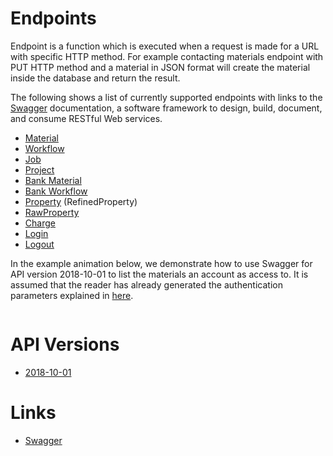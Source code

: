 # Endpoints

Endpoint is a function which is executed when a request is made for a URL with specific HTTP method. For example contacting materials endpoint with PUT HTTP method and a material in JSON format will create the material inside the database and return the result.

The following shows a list of currently supported endpoints with links to the [Swagger](#Links) documentation, a software framework to design, build, document, and consume RESTful Web services.

- [Material](/api/?url=https://platform.exabyte.io/api/2018-10-01/swagger.json/#!/Material/get_materials)
- [Workflow](/api/?url=https://platform.exabyte.io/api/2018-10-01/swagger.json/#!/Workflow/get_workflows)
- [Job](/api/?url=https://platform.exabyte.io/api/2018-10-01/swagger.json/#!/Job/get_jobs)
- [Project](/api/?url=https://platform.exabyte.io/api/2018-10-01/swagger.json/#!/Project/get_projects)
- [Bank Material](/api/?url=https://platform.exabyte.io/api/2018-10-01/swagger.json/#!/BankMaterial/get_bank_materials)
- [Bank Workflow](/api/?url=https://platform.exabyte.io/api/2018-10-01/swagger.json/#!/BankWorkflow/get_bank_workflows)
- [Property](/api/?url=https://platform.exabyte.io/api/2018-10-01/swagger.json/#!/Property/get_refined_properties) (RefinedProperty)
- [RawProperty](/api/?url=https://platform.exabyte.io/api/2018-10-01/swagger.json/#!/RawProperty/get_raw_properties)
- [Charge](/api/?url=https://platform.exabyte.io/api/2018-10-01/swagger.json/#!/Charge/get_charges)
- [Login](/api/?url=https://platform.exabyte.io/api/2018-10-01/swagger.json/#!/API/post_login)
- [Logout](/api/?url=https://platform.exabyte.io/api/2018-10-01/swagger.json/#!/API/get_logout)

In the example animation below, we demonstrate how to use Swagger for API version 2018-10-01 to list the materials an account as access to. It is assumed that the reader has already generated the authentication parameters explained in [here](authentication.md).

<img data-gifffer="/images/swagger-list-materials.gif"/>


# API Versions

- [2018-10-01](/api/?url=https://platform.exabyte.io/api/2018-10-01/swagger.json)


# Links

- [Swagger](https://github.com/swagger-api/swagger-ui/tree/v2.2.10)
